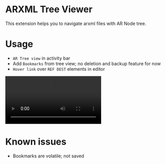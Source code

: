# ARXML Tree Viewer
This extension helps you to navigate arxml files with AR Node tree.

# Usage
- `AR Tree view` in activity bar
- Add `Bookmarks` from tree view; no deletion and backup feature for now
- `Hover link` over `REF DEST` elements in editor

![Demo](https://github.com/robinbreast/vscode-arxml-tree/blob/main/resources/images/arxml-tree-demo.mp4?raw=true)


# Known issues
- Bookmarks are volatile; not saved